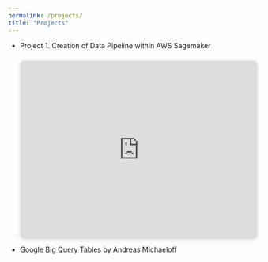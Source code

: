```yaml
---
permalink: /projects/
title: "Projects"
---
```


- Project 1. Creation of Data Pipeline within AWS Sagemaker
- <div style="position: relative; width: 100%; height: 0; padding-top: 75.0000%;
 padding-bottom: 0; box-shadow: 0 2px 8px 0 rgba(63,69,81,0.16); margin-top: 1.6em; margin-bottom: 0.9em; overflow: hidden;
 border-radius: 8px; will-change: transform;">
  <iframe loading="lazy" style="position: absolute; width: 100%; height: 100%; top: 0; left: 0; border: none; padding: 0;margin: 0;"
    src="https://www.canva.com/design/DAGteKsDZYA/0jtpPTpshZqG-__PNTcjsA/view?embed" allowfullscreen="allowfullscreen" allow="fullscreen">
  </iframe>
</div>
<a href="https:&#x2F;&#x2F;www.canva.com&#x2F;design&#x2F;DAGteKsDZYA&#x2F;0jtpPTpshZqG-__PNTcjsA&#x2F;view?utm_content=DAGteKsDZYA&amp;utm_campaign=designshare&amp;utm_medium=embeds&amp;utm_source=link" target="_blank" rel="noopener">Google Big Query Tables</a> by Andreas Michaeloff
